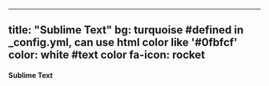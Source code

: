 ---
  title: "Sublime Text"
  bg: turquoise  #defined in _config.yml, can use html color like '#0fbfcf'
  color: white   #text color
  fa-icon: rocket
  ---

  #### Sublime Text